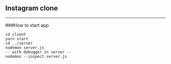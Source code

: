 ## Instagram clone
---
###How to start app

```
cd client
yarn start
cd ../server
nodemon server.js
-- with debugger in server --
nodemon --inspect server.js
```
